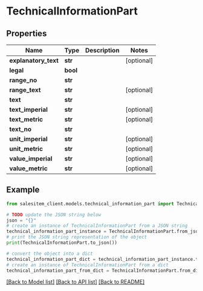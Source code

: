 # TechnicalInformationPart


## Properties

Name | Type | Description | Notes
------------ | ------------- | ------------- | -------------
**explanatory_text** | **str** |  | [optional] 
**legal** | **bool** |  | 
**range_no** | **str** |  | 
**range_text** | **str** |  | [optional] 
**text** | **str** |  | 
**text_imperial** | **str** |  | [optional] 
**text_metric** | **str** |  | [optional] 
**text_no** | **str** |  | 
**unit_imperial** | **str** |  | [optional] 
**unit_metric** | **str** |  | [optional] 
**value_imperial** | **str** |  | [optional] 
**value_metric** | **str** |  | [optional] 

## Example

```python
from salesitem_client.models.technical_information_part import TechnicalInformationPart

# TODO update the JSON string below
json = "{}"
# create an instance of TechnicalInformationPart from a JSON string
technical_information_part_instance = TechnicalInformationPart.from_json(json)
# print the JSON string representation of the object
print(TechnicalInformationPart.to_json())

# convert the object into a dict
technical_information_part_dict = technical_information_part_instance.to_dict()
# create an instance of TechnicalInformationPart from a dict
technical_information_part_from_dict = TechnicalInformationPart.from_dict(technical_information_part_dict)
```
[[Back to Model list]](../README.md#documentation-for-models) [[Back to API list]](../README.md#documentation-for-api-endpoints) [[Back to README]](../README.md)


